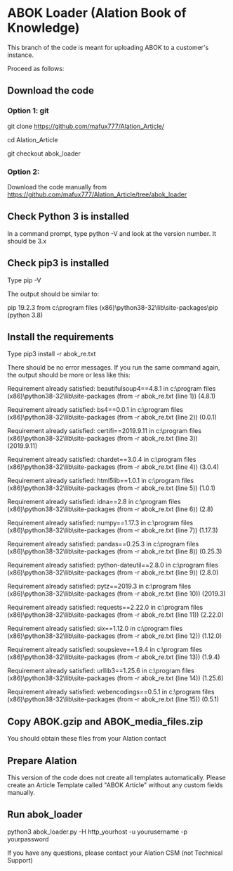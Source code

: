 # ABOK Loader (Alation Book of Knowledge)

This branch of the code is meant for uploading ABOK to a customer's instance. 

Proceed as follows:

## Download the code
### Option 1: git
git clone https://github.com/mafux777/Alation_Article/

cd Alation_Article

git checkout abok_loader

### Option 2:
Download the code manually from https://github.com/mafux777/Alation_Article/tree/abok_loader


## Check Python 3 is installed
In a command prompt, type python -V and look at the version number. It should be 3.x

## Check pip3 is installed
Type pip -V 

The output should be similar to:

pip 19.2.3 from c:\program files (x86)\python38-32\lib\site-packages\pip (python 3.8)

## Install the requirements
Type pip3 install -r abok_re.txt

There should be no error messages. If you run the same command again, the output should be more or less like this:

Requirement already satisfied: beautifulsoup4==4.8.1 in c:\program files (x86)\python38-32\lib\site-packages (from -r abok_re.txt (line 1)) (4.8.1)

Requirement already satisfied: bs4==0.0.1 in c:\program files (x86)\python38-32\lib\site-packages (from -r abok_re.txt (line 2)) (0.0.1)

Requirement already satisfied: certifi==2019.9.11 in c:\program files (x86)\python38-32\lib\site-packages (from -r abok_re.txt (line 3)) (2019.9.11)

Requirement already satisfied: chardet==3.0.4 in c:\program files (x86)\python38-32\lib\site-packages (from -r abok_re.txt (line 4)) (3.0.4)

Requirement already satisfied: html5lib==1.0.1 in c:\program files (x86)\python38-32\lib\site-packages (from -r abok_re.txt (line 5)) (1.0.1)

Requirement already satisfied: idna==2.8 in c:\program files (x86)\python38-32\lib\site-packages (from -r abok_re.txt (line 6)) (2.8)

Requirement already satisfied: numpy==1.17.3 in c:\program files (x86)\python38-32\lib\site-packages (from -r abok_re.txt (line 7)) (1.17.3)

Requirement already satisfied: pandas==0.25.3 in c:\program files (x86)\python38-32\lib\site-packages (from -r abok_re.txt (line 8)) (0.25.3)

Requirement already satisfied: python-dateutil==2.8.0 in c:\program files (x86)\python38-32\lib\site-packages (from -r abok_re.txt (line 9)) (2.8.0)

Requirement already satisfied: pytz==2019.3 in c:\program files (x86)\python38-32\lib\site-packages (from -r abok_re.txt (line 10)) (2019.3)

Requirement already satisfied: requests==2.22.0 in c:\program files (x86)\python38-32\lib\site-packages (from -r abok_re.txt (line 11)) (2.22.0)

Requirement already satisfied: six==1.12.0 in c:\program files (x86)\python38-32\lib\site-packages (from -r abok_re.txt (line 12)) (1.12.0)

Requirement already satisfied: soupsieve==1.9.4 in c:\program files (x86)\python38-32\lib\site-packages (from -r abok_re.txt (line 13)) (1.9.4)

Requirement already satisfied: urllib3==1.25.6 in c:\program files (x86)\python38-32\lib\site-packages (from -r abok_re.txt (line 14)) (1.25.6)

Requirement already satisfied: webencodings==0.5.1 in c:\program files (x86)\python38-32\lib\site-packages (from -r abok_re.txt (line 15)) (0.5.1)

## Copy ABOK.gzip and ABOK_media_files.zip
You should obtain these files from your Alation contact

## Prepare Alation
This version of the code does not create all templates automatically. Please create an Article Template called "ABOK Article" without any custom fields manually.

## Run abok_loader
python3 abok_loader.py -H http_yourhost -u yourusername -p yourpassword
  
If you have any questions, please contact your Alation CSM (not Technical Support)
